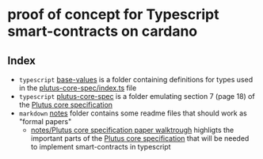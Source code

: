 # proof of concept for Typescript smart-contracts on cardano

## Index

- ```typescript``` [base-values](./base-values/) is a folder containing definitions for types used in the [plutus-core-spec/index.ts](./plutus-core-spec/index.ts) file
- ```typescript``` [plutus-core-spec](./plutus-core-spec) is a folder emulating section 7 (page 18) of the [Plutus core specification](https://hydra.iohk.io/build/5988492/download/1/plutus-core-specification.pdf)
- ```markdown``` [notes](./notes/) folder contains some readme files that should work as "formal papers"
    - [notes/Plutus core specification paper walktrough](./notes/Plutus%20core%20specification%20paper%20walktrough.md) highligts the important parts of the [Plutus core specification](https://hydra.iohk.io/build/5988492/download/1/plutus-core-specification.pdf) that will be needed to implement smart-contracts in typescript
